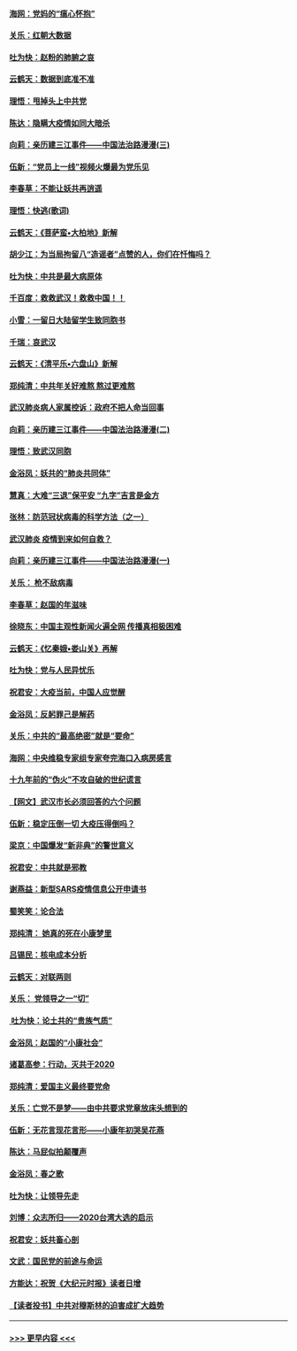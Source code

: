 #### [海网：党妈的“瘟心怀抱”](../pages/nsc993/n11840740.md?t=02040822) 
#### [关乐：红朝大数据](../pages/nsc993/n11840675.md?t=02040822) 
#### [吐为快：赵粉的肺腑之哀](../pages/nsc993/n11840618.md?t=02040822) 
#### [云鹤天：数据到底准不准](../pages/nsc993/n11840325.md?t=02040822) 
#### [理悟：甩掉头上中共党](../pages/nsc993/n11838826.md?t=02040822) 
#### [陈达：隐瞒大疫情如同大暗杀](../pages/nsc993/n11838771.md?t=02040822) 
#### [向莉：亲历建三江事件——中国法治路漫漫(三)](../pages/nsc993/n11831825.md?t=02040822) 
#### [伍新：“党员上一线”视频火爆最为党乐见](../pages/nsc993/n11838200.md?t=02040822) 
#### [李春草：不能让妖共再逍遥](../pages/nsc993/n11838102.md?t=02040822) 
#### [理悟：快逃(歌词)](../pages/nsc993/n11838083.md?t=02040822) 
#### [云鹤天：《菩萨蛮▪大柏地》新解](../pages/nsc993/n11838059.md?t=02040822) 
#### [胡少江：为当局拘留八“造谣者”点赞的人，你们在忏悔吗？](../pages/nsc993/n11836801.md?t=02040822) 
#### [吐为快：中共是最大病原体](../pages/nsc993/n11836748.md?t=02040822) 
#### [千百度：救救武汉！救救中国！！](../pages/nsc993/n11836145.md?t=02040822) 
#### [小雪：一留日大陆留学生致同胞书](../pages/nsc993/n11834624.md?t=02040822) 
#### [千瑞：哀武汉](../pages/nsc993/n11833647.md?t=02040822) 
#### [云鹤天：《清平乐▪六盘山》新解](../pages/nsc993/n11833611.md?t=02040822) 
#### [郑纯清：中共年关好难熬 熬过更难熬](../pages/nsc993/n11833489.md?t=02040822) 
#### [武汉肺炎病人家属控诉：政府不把人命当回事](../pages/nsc993/n11833205.md?t=02040822) 
#### [向莉：亲历建三江事件——中国法治路漫漫(二)](../pages/nsc993/n11829102.md?t=02040822) 
#### [理悟：致武汉同胞](../pages/nsc993/n11831522.md?t=02040822) 
#### [金浴凤：妖共的“肺炎共同体”](../pages/nsc993/n11829448.md?t=02040822) 
#### [慧真：大难“三退”保平安 “九字”吉言是金方](../pages/nsc993/n11829501.md?t=02040822) 
#### [张林：防范冠状病毒的科学方法（之一）](../pages/nsc993/n11828618.md?t=02040822) 
#### [武汉肺炎 疫情到来如何自救？](../pages/nsc993/n11827632.md?t=02040822) 
#### [向莉：亲历建三江事件——中国法治路漫漫(一)](../pages/nsc993/n11827190.md?t=02040822) 
#### [关乐： 枪不敌病毒](../pages/nsc993/n11826746.md?t=02040822) 
#### [李春草：赵国的年滋味](../pages/nsc993/n11826321.md?t=02040822) 
#### [徐晓东：中国主观性新闻火遍全网 传播真相极困难](../pages/nsc993/n11826508.md?t=02040822) 
#### [云鹤天：《忆秦娥▪娄山关》再解](../pages/nsc993/n11824682.md?t=02040822) 
#### [吐为快：党与人民异忧乐](../pages/nsc993/n11824660.md?t=02040822) 
#### [祝君安：大疫当前，中国人应觉醒](../pages/nsc993/n11821946.md?t=02040822) 
#### [金浴凤：反躬罪己是解药](../pages/nsc993/n11820280.md?t=02040822) 
#### [关乐：中共的“最高绝密”就是“要命”](../pages/nsc993/n11816946.md?t=02040822) 
#### [海网：中央维稳专家组专家夸完海口入病房感言](../pages/nsc993/n11815138.md?t=02040822) 
#### [十九年前的“伪火”不攻自破的世纪谎言](../pages/nsc993/n11813238.md?t=02040822) 
#### [【网文】武汉市长必须回答的六个问题](../pages/nsc993/n11813848.md?t=02040822) 
#### [伍新：稳定压倒一切 大疫压得倒吗？](../pages/nsc993/n11812634.md?t=02040822) 
#### [梁京：中国爆发“新非典”的警世意义](../pages/nsc993/n11812554.md?t=02040822) 
#### [祝君安：中共就是邪教](../pages/nsc993/n11812431.md?t=02040822) 
#### [谢燕益：新型SARS疫情信息公开申请书](../pages/nsc993/n11808840.md?t=02040822) 
#### [蜀笑笑：论合法](../pages/nsc993/n11808064.md?t=02040822) 
#### [郑纯清： 她真的死在小康梦里](../pages/nsc993/n11806623.md?t=02040822) 
#### [吕锡民：核电成本分析](../pages/nsc993/n11806284.md?t=02040822) 
#### [云鹤天：对联两则](../pages/nsc993/n11805957.md?t=02040822) 
#### [关乐： 党领导之一“切”](../pages/nsc993/n11804505.md?t=02040822) 
#### [ 吐为快：论土共的“贵族气质”](../pages/nsc993/n11804490.md?t=02040822) 
#### [金浴凤：赵国的“小康社会”](../pages/nsc993/n11804452.md?t=02040822) 
#### [诸葛高参：行动，灭共于2020](../pages/nsc993/n11804120.md?t=02040822) 
#### [郑纯清：爱国主义最终要党命](../pages/nsc993/n11802197.md?t=02040822) 
#### [关乐：亡党不是梦——由中共要求党章放床头想到的](../pages/nsc993/n11802156.md?t=02040822) 
#### [伍新：无花言现花言形——小康年初哭吴花燕](../pages/nsc993/n11800044.md?t=02040822) 
#### [陈达：马屁似拍颠覆声](../pages/nsc993/n11800010.md?t=02040822) 
#### [金浴凤：春之歌](../pages/nsc993/n11797687.md?t=02040822) 
#### [吐为快：让领导先走](../pages/nsc993/n11797512.md?t=02040822) 
#### [刘博：众志所归——2020台湾大选的启示](../pages/nsc993/n11796878.md?t=02040822) 
#### [祝君安：妖共畜心剖](../pages/nsc993/n11794273.md?t=02040822) 
#### [文武：国民党的前途与命运](../pages/nsc993/n11794198.md?t=02040822) 
#### [方能达：祝贺《大纪元时报》读者日增](../pages/nsc993/n11793807.md?t=02040822) 
#### [【读者投书】中共对穆斯林的迫害成扩大趋势](../pages/nsc993/n11791371.md?t=02040822) 

----
#### [ >>> 更早内容 <<< ](../indexes/nsc993-earlier.md)
